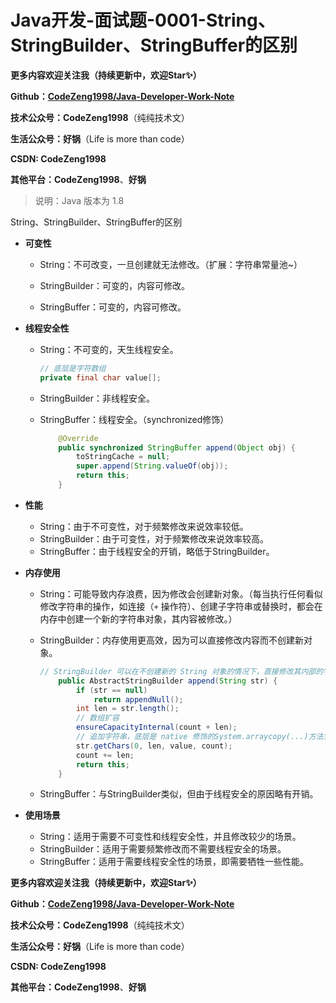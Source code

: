 # Java开发-面试题-0001-String、StringBuilder、StringBuffer的区别





**更多内容欢迎关注我（持续更新中，欢迎Star✨）**

**Github：[CodeZeng1998/Java-Developer-Work-Note](https://github.com/CodeZeng1998/Java-Developer-Work-Note)**

**技术公众号：CodeZeng1998**（纯纯技术文）

**生活公众号：好锅**（Life is more than code）

**CSDN: CodeZeng1998**

**其他平台：CodeZeng1998**、**好锅**





> 说明：Java 版本为 1.8





String、StringBuilder、StringBuffer的区别

* **可变性**

  * String：不可改变，一旦创建就无法修改。（扩展：字符串常量池~）

  * StringBuilder：可变的，内容可修改。

  * StringBuffer：可变的，内容可修改。

    

* **线程安全性**

  * String：不可变的，天生线程安全。

    ```java
    // 底层是字符数组
    private final char value[];
    ```

  * StringBuilder：非线程安全。

  * StringBuffer：线程安全。（synchronized修饰）

    ```java
        @Override
        public synchronized StringBuffer append(Object obj) {
            toStringCache = null;
            super.append(String.valueOf(obj));
            return this;
        }
    ```

    

* **性能**

  * String：由于不可变性，对于频繁修改来说效率较低。
  * StringBuilder：由于可变性，对于频繁修改来说效率较高。
  * StringBuffer：由于线程安全的开销，略低于StringBuilder。

* **内存使用**

  * String：可能导致内存浪费，因为修改会创建新对象。（每当执行任何看似修改字符串的操作，如连接（`+` 操作符）、创建子字符串或替换时，都会在内存中创建一个新的字符串对象，其内容被修改。）

  * StringBuilder：内存使用更高效，因为可以直接修改内容而不创建新对象。

    ```java
    // StringBuilder 可以在不创建新的 String 对象的情况下，直接修改其内部的字符数组，并实时更新内容。这种直接的字符数组操作使得在进行字符串追加时能够避免额外的内存分配和对象创建，从而提高了性能和内存使用效率。
        public AbstractStringBuilder append(String str) {
            if (str == null)
                return appendNull();
            int len = str.length();
            // 数组扩容
            ensureCapacityInternal(count + len);
            // 追加字符串，底层是 native 修饰的System.arraycopy(...)方法实现数组拷贝
            str.getChars(0, len, value, count);
            count += len;
            return this;
        }
    ```

  * StringBuffer：与StringBuilder类似，但由于线程安全的原因略有开销。

* **使用场景**

  * String：适用于需要不可变性和线程安全性，并且修改较少的场景。
  * StringBuilder：适用于需要频繁修改而不需要线程安全的场景。
  * StringBuffer：适用于需要线程安全性的场景，即需要牺牲一些性能。





**更多内容欢迎关注我（持续更新中，欢迎Star✨）**

**Github：[CodeZeng1998/Java-Developer-Work-Note](https://github.com/CodeZeng1998/Java-Developer-Work-Note)**

**技术公众号：CodeZeng1998**（纯纯技术文）

**生活公众号：好锅**（Life is more than code）

**CSDN: CodeZeng1998**

**其他平台：CodeZeng1998**、**好锅**

